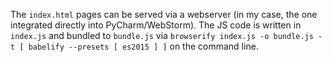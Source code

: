 The `index.html` pages can be served via a webserver (in my case, the one integrated directly into PyCharm/WebStorm). The JS code is written in `index.js` and bundled to `bundle.js` via `browserify index.js -o bundle.js -t [ babelify --presets [ es2015 ] ]` on the command line.
